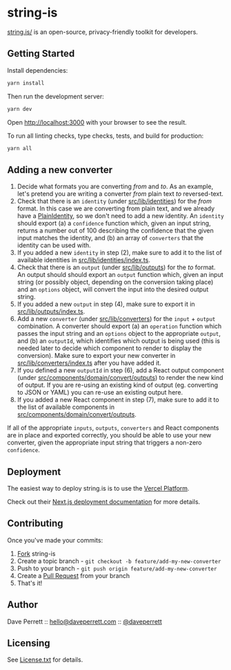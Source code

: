 # string-is

[string.is/](https://www.string.is/) is an open-source, privacy-friendly toolkit for developers.


## Getting Started

Install dependencies:

```bash
yarn install
```

Then run the development server:

```bash
yarn dev
```

Open [http://localhost:3000](http://localhost:3000) with your browser to see the result.

To run all linting checks, type checks, tests, and build for production:

```bash
yarn all
```


## Adding a new converter

1. Decide what formats you are converting *from* and *to*. As an example, let's pretend you are writing a converter *from* plain text *to* reversed-text.
2. Check that there is an `identity` (under [src/lib/identities](https://github.com/recurser/string-is/tree/develop/src/lib/identities)) for the *from* format. In this case we are converting from plain text, and we already have a [PlainIdentity](https://github.com/recurser/string-is/tree/develop/src/lib/identities/PlainIdentity.ts), so we don't need to add a new identity. An `identity` should export (a) a `confidence` function which, given an input string, returns a number out of 100 describing the confidence that the given input matches the identity, and (b) an array of `converters` that the identity can be used with.
3. If you added a new `identity` in step (2), make sure to add it to the list of available identities in [src/lib/identities/index.ts](https://github.com/recurser/string-is/tree/develop/src/lib/identities/index.ts).
4. Check that there is an `output` (under [src/lib/outputs](https://github.com/recurser/string-is/tree/develop/src/lib/outputs)) for the *to* format. An output should should export an `output` function which, given an input string (or possibly object, depending on the conversion taking place) and an `options` object, will convert the input into the desired output string.
5. If you added a new `output` in step (4), make sure to export it in [src/lib/outputs/index.ts](https://github.com/recurser/string-is/tree/develop/src/lib/outputs/index.ts).
6. Add a new `converter` (under [src/lib/converters](https://github.com/recurser/string-is/tree/develop/src/lib/converters)) for the `input` + `output` combination. A converter should export (a) an `operation` function which passes the input string and an `options` object to the appropriate `output`, and (b) an `outputId`, which identifies which output is being used (this is needed later to decide which component to render to display the conversion). Make sure to export your new converter in [src/lib/converters/index.ts](https://github.com/recurser/string-is/tree/develop/src/lib/converters/index.ts) after you have added it.
7. If you defined a new `outputId` in step (6), add a React output component (under [src/components/domain/convert/outputs](https://github.com/recurser/string-is/tree/develop/src/components/domain/convert/outputs)) to render the new kind of output. If you are re-using an existing kind of output (eg. converting to JSON or YAML) you can re-use an existing output here.
8. If you added a new React component in step (7), make sure to add it to the list of available components in [src/components/domain/convert/outputs](https://github.com/recurser/string-is/tree/develop/src/components/domain/convert/outputs/index.ts).

If all of the appropriate `inputs`, `outputs`, `converters` and React components are in place and exported correctly, you should be able to use your new converter, given the appropriate input string that triggers a non-zero `confidence`.


## Deployment

The easiest way to deploy string.is is to use the [Vercel Platform](https://vercel.com/new?utm_medium=default-template&filter=next.js).

Check out their [Next.js deployment documentation](https://nextjs.org/docs/deployment) for more details.


## Contributing

Once you've made your commits:

1. [Fork](http://help.github.com/fork-a-repo/) string-is
2. Create a topic branch - `git checkout -b feature/add-my-new-converter`
3. Push to your branch - `git push origin feature/add-my-new-converter`
4. Create a [Pull Request](http://help.github.com/pull-requests/) from your branch
5. That's it!


## Author

Dave Perrett :: hello@daveperrett.com :: [@daveperrett](http://twitter.com/daveperrett)


## Licensing

See [License.txt](https://github.com/recurser/string-is/blob/develop/LICENSE.txt) for details.
